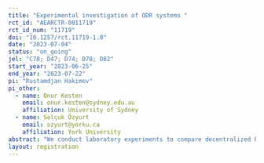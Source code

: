 ```yaml
---
title: "Experimental investigation of ODR systems "
rct_id: "AEARCTR-0011719"
rct_id_num: "11719"
doi: "10.1257/rct.11719-1.0"
date: "2023-07-04"
status: "on_going"
jel: "C78; D47; D74; D78; D82"
start_year: "2023-06-25"
end_year: "2023-07-22"
pi: "Rustamdjan Hakimov"
pi_other:
  - name: Onur Kesten
    email: onur.kesten@sydney.edu.au
    affiliation: University of Sydney
  - name: Selçuk Özyurt
    email: ozyurt@yorku.ca
    affiliation: York University
abstract: "We conduct laboratory experiments to compare decentralized bargaining to automated dispute resolution in scenarios of either one-issue or two-issue bargaining. For one-issue situations, the optimal mechanism neither achieves full efficiency nor is strategy-proof. However, for disputes involving two issues, an efficient and strategy-proof mechanism can be achieved within a confined parameter set. Within subjects, we vary whether these parameters allow for strategy-proofness in two-issue scenarios. Between subjects, we vary the ODR mechanisms, differentiating between direct and sequential formats. Free-form bargaining serves as our reference baseline."
layout: registration
---
```


